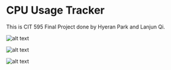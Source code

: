 # CPU Usage Tracker

This is CIT 595 Final Project done by Hyeran Park and Lanjun Qi.


![alt text](https://github.com/lanjunq/cpu_usage_tracker/blob/readme-add-description-images/images/general_schematic.jpg)

![alt text](https://github.com/lanjunq/cpu_usage_tracker/blob/readme-add-description-images/images/Project_architecture.jpg)

![alt text](https://github.com/lanjunq/cpu_usage_tracker/blob/readme-add-description-images/images/html_Layout.jpg)
